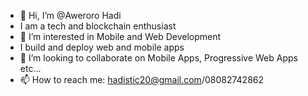 - 👋 Hi, I’m @Aweroro Hadi
- I am a tech and blockchain enthusiast 
- 👀 I’m interested in Mobile and Web Development
- I build and deploy web and mobile apps
- 💞️ I’m looking to collaborate on Mobile Apps, Progressive Web Apps etc...
- 📫 How to reach me: hadistic20@gmail.com/08082742862


<!---
Aweroro/Aweroro is a ✨ special ✨ repository because its `README.md` (this file) appears on your GitHub profile.
You can click the Preview link to take a look at your changes.
--->
